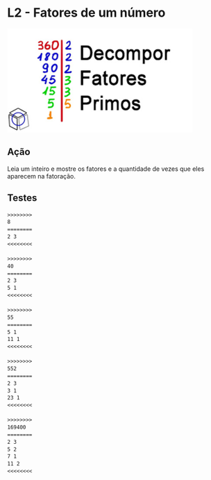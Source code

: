 # L2 - Fatores de um número
![_](cover.jpg)

## Ação
Leia um inteiro e mostre os fatores e a quantidade de vezes que eles aparecem na fatoração.

## Testes
```txt
>>>>>>>>
8
========
2 3
<<<<<<<<

>>>>>>>>
40
========
2 3
5 1
<<<<<<<<

>>>>>>>>
55
========
5 1
11 1
<<<<<<<<

>>>>>>>>
552
========
2 3
3 1
23 1
<<<<<<<<

>>>>>>>>
169400
========
2 3
5 2
7 1
11 2
<<<<<<<<

```